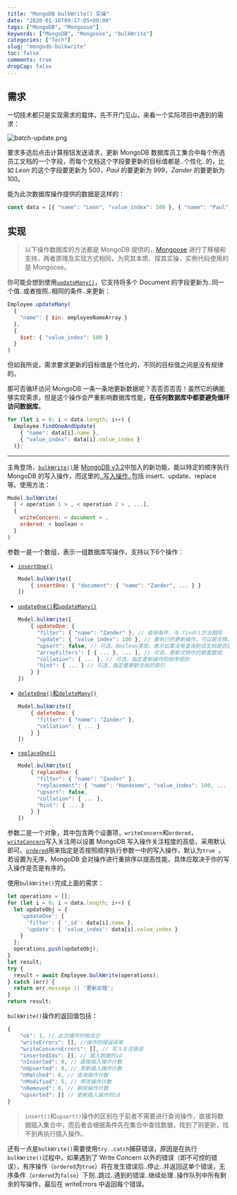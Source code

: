 ```yaml
---
title: "MongoDB bulkWrite() 实操"
date: "2020-01-10T09:17:05+08:00"
tags: ["MongoDB", "Mongoose"]
keywords: ["MongoDB", "Mongoose", "bulkWrite"]
categories: ["Tech"]
slug: "mongodb-bulkwrite"
toc: false
comments: true
dropCap: false
---
```

## 需求
一切技术都只是实现需求的载体，先不开门见山，来看一个实际项目中遇到的需求：

![batch-update.png](/images/mongodb-bulkwrite:batch-update.png "批量操作")

要求多选后点击计算按钮发送请求，更新 MongoDB 数据库员工集合中每个所选员工文档的一个字段，而每个文档这个字段要更新的目标值都是..个性化..的，比如 *Leon* 的这个字段要更新为 500，*Paul* 的要更新为 999，*Zander* 的要更新为 100。

能为此次数据库操作提供的数据是这样的：

```js
const data = [{ "name": "Leon", "value_index": 500 }, { "name": "Paul", "value_index": 999 }, { "name": "Zander", "value_index": 100 }]
```
## 实现
> 以下操作数据库的方法都是 MongoDB 提供的，[Mongoose](https://mongoosejs.com/) 进行了移植和支持，两者原理及实现方式相同，为究其本质、探其实操，实例代码使用的是 Mongoose。

你可能会想到使用[`updateMany()`](https://docs.mongodb.com/manual/reference/method/db.collection.updateMany/#db.collection.updateMany)，它支持将多个 Document 的字段更新为..同一个值..或者按照..相同的条件..来更新：

```js
Employee.updateMany(
  {
    "name": { $in: employeeNameArray }
  },
  {
    $set: { "value_index": 500 }
  }
)
```

但如我所说，需求要求更新的目标值是个性化的，不同的目标值之间是没有规律的。

那可否循环访问 MongoDB 一条一条地更新数据呢？否否否否否！虽然它的确能够实现需求，但是这个操作会严重影响数据库性能，**在任何数据库中都要避免循环访问数据库**。

```js
for (let i = 0; i < data.length; i++) {
  Employee.findOneAndUpdate(
    { "name": data[i].name }, 
    { "value_index": data[i].value_index }
  )};
```

---

主角登场，[`bulkWrite()`](https://docs.mongodb.com/manual/reference/method/db.collection.bulkWrite/)是 [MongoDB v3.2](https://github.com/mongodb/docs/tree/v3.2)中加入的新功能，能以特定的顺序执行 MongoDB 的写入操作，而这里的[..写入操作..](https://docs.mongodb.com/manual/reference/method/db.collection.bulkWrite/#bulkwrite-write-operations)包括 insert、update、replace 等。使用方法：

```js
Model.bulkWrite(
  [ < operation 1 > , < operation 2 > , ...],
  {
    writeConcern: < document > ,
    ordered: < boolean >
  }
)
```

参数一是一个数组，表示一组数据库写操作，支持以下6个操作：

- [`insertOne()`](https://docs.mongodb.com/manual/reference/method/db.collection.bulkWrite/#insertone)

  ```js
  Model.bulkWrite([
      { insertOne: { "document": { "name": "Zander", ... } }
  ])
  ```

- [`updateOne()`和`updateMany()`](https://docs.mongodb.com/manual/reference/method/db.collection.bulkWrite/#updateone-and-updatemany)

  ```js
  Model.bulkWrite([
      { updateOne: {
        "filter": { "name": "Zander" }, // 查询条件，与 find()方法相同
        "update": { "value_index": 100 }, // 要执行的更新操作，可以是文档，也可以是聚合管道（如$set）
        "upsert": false, // 可选，Boolean类型，表示如果没有查询到该文档是否执行新增操作，默认为false
        "arrayFilters": [ { ... }, ... ], // 可选，更新文档中的嵌套数组
        "collation": { ... }, // 可选，指定更新操作的排序规则
        "hint": { ... } // 可选，指定要更新文档的索引
      } }
  ])
  ```

- [`deleteOne()`和`deleteMany()`](https://docs.mongodb.com/manual/reference/method/db.collection.bulkWrite/#deleteone-and-deletemany)

  ```js
  Model.bulkWrite([
      { deleteOne: {
        "filter": { "name": "Zander" },
        "collation": { ... }
      } }
  ])
  ```

- [`replaceOne()`](https://docs.mongodb.com/manual/reference/method/db.collection.bulkWrite/#replaceone)

  ```js
  Model.bulkWrite([
      { replaceOne: {
        "filter": { "name": "Zander" },
        "replacement": { "name": "Handsome", "value_index": 100, ... }, // 替换文档
        "upsert": false,
        "collation": { ... },
        "hint": { ... }
      } }
  ])
  ```

参数二是一个对象，其中包含两个设置项，`writeConcern`和`ordered`，[`writeConcern`](https://docs.mongodb.com/manual/reference/write-concern/)写入关注用以设置 MongoDB 写入操作关注程度的高低，采用默认即可。[`ordered`](https://docs.mongodb.com/manual/reference/method/db.collection.bulkWrite/#execution-of-operations)用来指定是否按照顺序执行参数一中的写入操作，默认为`true `，若设置为无序，MongoDB 会对操作进行重排序以提高性能，具体应取决于你的写入操作是否是有序的。

使用`bulkWrite()`完成上面的需求：

```js
let operations = [];
for (let i = 0; i < data.length; i++) {
  let updateObj = {
    'updateOne': {
      'filter': { '_id': data[i].name },
      'update': { 'value_index': data[i].value_index }
    }
  };
  operations.push(updateObj);
}
let result;
try {
  result = await Employee.bulkWrite(operations);
} catch (err) {
  return err.message || '更新出错';
}
return result;
```

`bulkWrite()`操作的返回值包括：
```js
{
    "ok": 1, // 此次操作时候成功
    "writeErrors": [], //操作的错误异常
    "writeConcernErrors": [], // 写入关注错误
    "insertedIds": [], // 插入数据的id
    "nInserted": 0, // 直接插入操作计数
    "nUpserted": 0, // 更新插入操作计数
    "nMatched": 8, // 查询操作计数
    "nModified": 5, // 修改操作计数
    "nRemoved": 0, // 删除操作计数
    "upserted": [] // 更新插入操作的id
}
```
> `insert()`和`upsert()`操作的区别在于前者不需要进行查询操作，直接将数据插入集合中，而后者会根据条件先在集合中查找数据，找到了则更新，找不到再执行插入操作。

还有一点是`bulkWrite()`需要使用`try..catch`捕获错误，原因是在执行`bulkWrite()`过程中，如果遇到了 Write Concern 以外的错误（即不可控的错误），有序操作（`ordered`为`true`）将在发生错误后..停止..并返回这单个错误，无序条件（`ordered`为`false`）下则..跳过..遇到的错误..继续处理..操作队列中所有剩余的写操作，最后在 writeErrors 中返回每个错误。